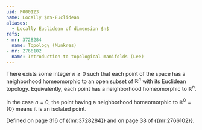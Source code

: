 ```yaml
---
uid: P000123
name: Locally $n$-Euclidean
aliases:
  - Locally Euclidean of dimension $n$
refs:
- mr: 3728284
  name: Topology (Munkres)
- mr: 2766102
  name: Introduction to topological manifolds (Lee)
---
```


There exists some integer $n\ge 0$ such that each point of the
space has a neighborhood homeomorphic to an open subset of $\mathbb R^n$
with its Euclidean topology.  Equivalently, each point has a neighborhood
homeomorphic to $\mathbb R^n$.

 In the case $n=0$, the point having a neighborhood homeomorphic to
 $\mathbb R^0=\{0\}$ means it is an isolated point.

Defined on page 316 of {{mr:3728284}} and on page 38 of {{mr:2766102}}.
